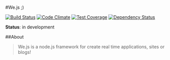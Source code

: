 #We.js ;)

[![Build Status](https://travis-ci.org/wejs/we-core.svg?branch=master)](https://travis-ci.org/wejs/we-core)
[![Code Climate](https://codeclimate.com/github/wejs/we-core/badges/gpa.svg)](https://codeclimate.com/github/wejs/we-core)
[![Test Coverage](https://codeclimate.com/github/wejs/we-core/badges/coverage.svg)](https://codeclimate.com/github/wejs/we-core)
[![Dependency Status](https://david-dm.org/wejs/we-core.png)](https://david-dm.org/wejs/we-core)


**Status**: in development

##About

> We.js is a node.js framework for create real time applications, sites or blogs!

